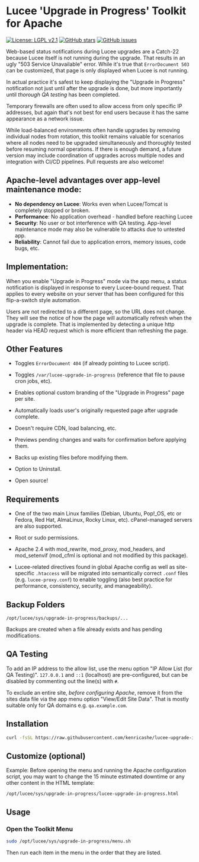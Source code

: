 # Lucee 'Upgrade in Progress' Toolkit for Apache

[![License: LGPL v2.1](https://img.shields.io/badge/License-LGPL%20v2.1-blue.svg)](https://www.gnu.org/licenses/lgpl-2.1)
[![GitHub stars](https://img.shields.io/github/stars/kenricashe/lucee-upgrade-in-progress-toolkit-for-apache.svg)](https://github.com/kenricashe/lucee-upgrade-in-progress-toolkit-for-apache/stargazers)
[![GitHub issues](https://img.shields.io/github/issues/kenricashe/lucee-upgrade-in-progress-toolkit-for-apache.svg)](https://github.com/kenricashe/lucee-upgrade-in-progress-toolkit-for-apache/issues)

Web-based status notifications during Lucee upgrades are a Catch-22 because Lucee itself is not running during the upgrade. That results in an ugly "503 Service Unavailable" error. While it's true that `ErrorDocument 503` can be customized, that page is only displayed when Lucee is not running.

In actual practice it's safest to keep displaying the "Upgrade in Progress" notification not just until after the upgrade is done, but more importantly until *thorough QA testing* has been completed.

Temporary firewalls are often used to allow access from only specific IP addresses, but again that's not best for end users because it has the same appearance as a network issue.

While load-balanced environments often handle upgrades by removing individual nodes from rotation, this toolkit remains valuable for scenarios where all nodes need to be upgraded simultaneously and thoroughly tested before resuming normal operations. If there is enough demand, a future version
may include coordination of upgrades across multiple nodes and integration with CI/CD pipelines.
Pull requests are also welcome!

## Apache-level advantages over app-level maintenance mode:

- **No dependency on Lucee**: Works even when Lucee/Tomcat is completely stopped or broken.
- **Performance**: No application overhead - handled before reaching Lucee
- **Security**: No user or bot interference with QA testing. App-level maintenance mode may also be vulnerable to attacks due to untested app.
- **Reliability**: Cannot fail due to application errors, memory issues, code bugs, etc.

## Implementation:

When you enable "Upgrade in Progress" mode via the app menu, a status notification is displayed in response to every Lucee-bound request. That applies to every website on your server that has been configured for this flip-a-switch style automation.

Users are not redirected to a different page, so the URL does not change. They will see the notice of how the page will automatically refresh when the upgrade is complete. That is implemented by detecting a unique http header via HEAD request which is more efficient than refreshing the page.

## Other Features

- Toggles `ErrorDocument 404` (if already pointing to Lucee script).

- Toggles `/var/lucee-upgrade-in-progress` (reference that file to pause cron jobs, etc).

- Enables optional custom branding of the "Upgrade in Progress" page per site.

- Automatically loads user's originally requested page after upgrade complete.

- Doesn't require CDN, load balancing, etc.

- Previews pending changes and waits for confirmation before applying them.

- Backs up existing files before modifying them.

- Option to Uninstall.

- Open source!


## Requirements

- One of the two main Linux families (Debian, Ubuntu, Pop!_OS, etc or Fedora, Red Hat, AlmaLinux, Rocky Linux, etc).
cPanel-managed servers are also supported.

- Root or sudo permissions.

- Apache 2.4 with mod_rewrite, mod_proxy, mod_headers, and mod_setenvif (mod_cfml is optional and not modified by this package).

- Lucee-related directives found in global Apache config as well as site-specific `.htaccess` will be migrated into semantically correct `.conf` files (e.g. `lucee-proxy.conf`) to enable toggling (also best practice for performance, consistency, security, and manageability).


## Backup Folders

`/opt/lucee/sys/upgrade-in-progress/backups/...`

Backups are created when a file already exists and has pending modifications.


## QA Testing

To add an IP address to the allow list, use the menu option "IP Allow List (for QA Testing)". `127.0.0.1` and `::1` (localhost) are pre-configured, but can be disabled by commenting out the line(s) with `#`.

To exclude an entire site, *before configuring Apache*, remove it from the sites data file via the app menu option "View/Edit Site Data". That is mostly suitable only for QA domains e.g. `qa.example.com`.


## Installation

```bash
curl -fsSL https://raw.githubusercontent.com/kenricashe/lucee-upgrade-in-progress-toolkit-for-apache/main/scripts/install.sh | sudo bash
```

## Customize (optional)

Example: Before opening the menu and running the Apache configuration script,
you may want to change the 15 minute estimated downtime or any other content
in the HTML template:

`/opt/lucee/sys/upgrade-in-progress/lucee-upgrade-in-progress.html`

## Usage

### Open the Toolkit Menu

```bash
sudo /opt/lucee/sys/upgrade-in-progress/menu.sh
```

Then run each item in the menu in the order that they are listed.